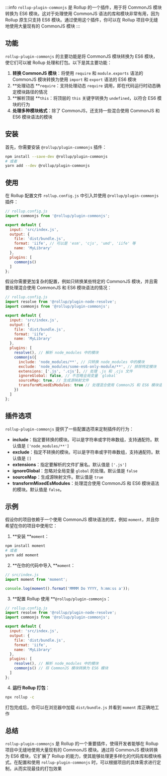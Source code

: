 
:::info
`rollup-plugin-commonjs` 是 Rollup 的一个插件，用于将 CommonJS 模块转换为 ES6 模块。这对于处理使用 CommonJS 语法的库和模块非常有用，因为 Rollup 原生只支持 ES6 模块。通过使用这个插件，你可以在 Rollup 项目中无缝地使用大量现有的 CommonJS 模块
:::

<a name="ZpJ7q"></a>
## 功能

`rollup-plugin-commonjs` 的主要功能是将 CommonJS 模块转换为 ES6 模块，使它们可以被 Rollup 处理和打包。以下是其主要功能：

1. **转换 CommonJS 模块**：将使用 `require` 和 `module.exports` 语法的 CommonJS 模块转换为使用 `import` 和 `export` 语法的 ES6 模块
2. **处理动态 **`require`：支持处理动态 `require` 调用，即在代码运行时动态确定模块路径的情况
3. **解析顶层 **`this`：将顶层的 `this` 关键字转换为 `undefined`，以符合 ES6 模块的行为
4. **处理多种模块格式**：除了 CommonJS，还支持一些混合使用 CommonJS 和 ES6 模块语法的模块

<a name="nrCHf"></a>
## 安装

首先，你需要安装 `@rollup/plugin-commonjs` 插件：
```bash
npm install --save-dev @rollup/plugin-commonjs
# 或者
yarn add --dev @rollup/plugin-commonjs
```

<a name="Ffiz3"></a>
## 使用

在 Rollup 配置文件 `rollup.config.js` 中引入并使用 `@rollup/plugin-commonjs` 插件：
```javascript
// rollup.config.js
import commonjs from '@rollup/plugin-commonjs';

export default {
  input: 'src/index.js',
  output: {
    file: 'dist/bundle.js',
    format: 'iife', // 可以是 'esm', 'cjs', 'umd', 'iife' 等
    name: 'MyLibrary'
  },
  plugins: [
    commonjs()
  ]
};
```

假设你需要更加复杂的配置，例如只转换某些特定的 CommonJS 模块，并且需要处理混合使用 CommonJS 和 ES6 模块语法的情况：
```javascript
// rollup.config.js
import resolve from '@rollup/plugin-node-resolve';
import commonjs from '@rollup/plugin-commonjs';

export default {
  input: 'src/index.js',
  output: {
    file: 'dist/bundle.js',
    format: 'iife',
    name: 'MyLibrary'
  },
  plugins: [
    resolve(), // 解析 node_modules 中的模块
    commonjs({
      include: 'node_modules/**', // 只转换 node_modules 中的模块
      exclude: 'node_modules/some-es6-only-module/**', // 排除特定模块
      extensions: ['.js', '.cjs'], // 处理 .js 和 .cjs 文件
      ignoreGlobal: false, // 不忽略全局变量 `global`
      sourceMap: true, // 生成源映射文件
      transformMixedEsModules: true // 处理混合使用 CommonJS 和 ES6 模块语法的情况
    })
  ]
};
```

<a name="dVm3S"></a>
## 插件选项

`rollup-plugin-commonjs` 提供了一些配置选项来定制插件的行为：

- **include**：指定要转换的模块。可以是字符串或字符串数组，支持通配符。默认值是 `['node_modules/**']`
- **exclude**：指定不转换的模块。可以是字符串或字符串数组，支持通配符。默认值是 `[]`
- **extensions**：指定要解析的文件扩展名。默认值是 `['.js']`
- **ignoreGlobal**：忽略对全局变量 `global` 的处理。默认值是 `false`
- **sourceMap**：生成源映射文件。默认值是 `true`
- **transformMixedEsModules**：处理混合使用 CommonJS 和 ES6 模块语法的模块。默认值是 `false`。

<a name="pTArX"></a>
## 示例

假设你的项目依赖于一个使用 CommonJS 模块语法的库，例如 `moment`，并且你希望在你的项目中使用它：

1. **安装 **`moment`：
```bash
npm install moment
# 或者
yarn add moment
```

2. **在你的代码中导入 **`moment`：
```javascript
// src/index.js
import moment from 'moment';

console.log(moment().format('MMMM Do YYYY, h:mm:ss a'));
```

3. **配置 Rollup 使用 **`@rollup/plugin-commonjs`：
```javascript
// rollup.config.js
import resolve from '@rollup/plugin-node-resolve';
import commonjs from '@rollup/plugin-commonjs';

export default {
  input: 'src/index.js',
  output: {
    file: 'dist/bundle.js',
    format: 'iife',
    name: 'MyLibrary'
  },
  plugins: [
    resolve(), // 解析 node_modules 中的模块
    commonjs() // 将 CommonJS 模块转换为 ES6 模块
  ]
};
```

4. **运行 Rollup 打包**：
```bash
npx rollup -c
```
打包完成后，你可以在浏览器中加载 `dist/bundle.js` 并看到 `moment` 库正确地工作

<a name="ZiAOo"></a>
## 总结

`rollup-plugin-commonjs` 是 Rollup 的一个重要插件，使得开发者能够在 Rollup 项目中无缝地使用大量现有的 CommonJS 模块。通过将 CommonJS 模块转换为 ES6 模块，它扩展了 Rollup 的能力，使其能够处理更多样化的代码库和模块格式。在配置和使用 `rollup-plugin-commonjs` 时，可以根据项目的具体需求进行定制，从而实现最佳的打包效果

